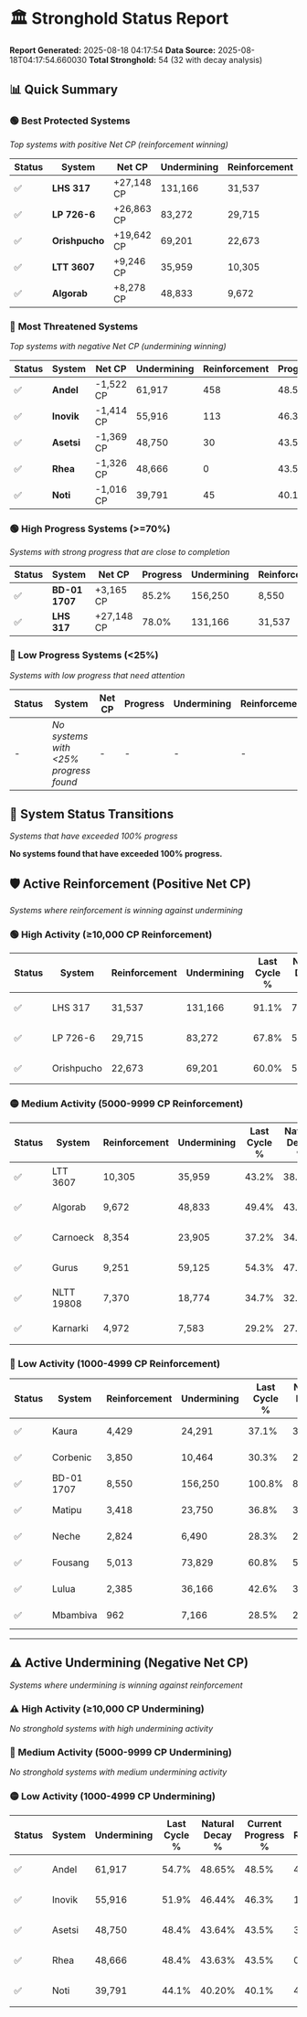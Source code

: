# 🏛️ Stronghold Status Report

**Report Generated:** 2025-08-18 04:17:54
**Data Source:** 2025-08-18T04:17:54.660030
**Total Stronghold:** 54 (32 with decay analysis)

## 📊 Quick Summary

### 🟢 **Best Protected Systems**
*Top systems with positive Net CP (reinforcement winning)*

| Status | System | Net CP | Undermining | Reinforcement | Progress |
|--------|--------|--------|-------------|---------------|----------|
| ✅ | **LHS 317** | +27,148 CP | 131,166 | 31,537 | 78.0% |
| ✅ | **LP 726-6** | +26,863 CP | 83,272 | 29,715 | 59.5% |
| ✅ | **Orishpucho** | +19,642 CP | 69,201 | 22,673 | 53.1% |
| ✅ | **LTT 3607** | +9,246 CP | 35,959 | 10,305 | 39.6% |
| ✅ | **Algorab** | +8,278 CP | 48,833 | 9,672 | 44.5% |

### 🔴 **Most Threatened Systems**
*Top systems with negative Net CP (undermining winning)*

| Status | System | Net CP | Undermining | Reinforcement | Progress |
|--------|--------|--------|-------------|---------------|----------|
| ✅ | **Andel** | -1,522 CP | 61,917 | 458 | 48.5% |
| ✅ | **Inovik** | -1,414 CP | 55,916 | 113 | 46.3% |
| ✅ | **Asetsi** | -1,369 CP | 48,750 | 30 | 43.5% |
| ✅ | **Rhea** | -1,326 CP | 48,666 | 0 | 43.5% |
| ✅ | **Noti** | -1,016 CP | 39,791 | 45 | 40.1% |

### 🟢 **High Progress Systems (>=70%)**
*Systems with strong progress that are close to completion*

| Status | System | Net CP | Progress | Undermining | Reinforcement |
|--------|--------|--------|----------|-------------|---------------|
| ✅ | **BD-01 1707** | +3,165 CP | 85.2% | 156,250 | 8,550 |
| ✅ | **LHS 317** | +27,148 CP | 78.0% | 131,166 | 31,537 |

### 🔴 **Low Progress Systems (<25%)**
*Systems with low progress that need attention*

| Status | System | Net CP | Progress | Undermining | Reinforcement |
|--------|--------|--------|----------|-------------|---------------|
| - | *No systems with <25% progress found* | - | - | - | - |
## 🔄 System Status Transitions
*Systems that have exceeded 100% progress*

**No systems found that have exceeded 100% progress.**

## 🛡️ Active Reinforcement (Positive Net CP)
*Systems where reinforcement is winning against undermining*

### 🟢 High Activity (≥10,000 CP Reinforcement)

| Status | System | Reinforcement | Undermining | Last Cycle % | Natural Decay % | Current Progress % | Current CP | Net CP | Activity |
|--------|--------|---------------|-------------|--------------|-----------------|-------------------|------------|--------|----------|
| ✅ | LHS 317 | 31,537 | 131,166 | 91.1% | 75.29% | 78.0% | 780,000 | +27,148 | 🟢 High Reinforcement |
| ✅ | LP 726-6 | 29,715 | 83,272 | 67.8% | 56.81% | 59.5% | 595,000 | +26,863 | 🟢 High Reinforcement |
| ✅ | Orishpucho | 22,673 | 69,201 | 60.0% | 51.14% | 53.1% | 531,000 | +19,642 | 🟢 High Reinforcement |

### 🟡 Medium Activity (5000-9999 CP Reinforcement)

| Status | System | Reinforcement | Undermining | Last Cycle % | Natural Decay % | Current Progress % | Current CP | Net CP | Activity |
|--------|--------|---------------|-------------|--------------|-----------------|-------------------|------------|--------|----------|
| ✅ | LTT 3607 | 10,305 | 35,959 | 43.2% | 38.68% | 39.6% | 396,000 | +9,246 | 🟡 Medium Reinforcement |
| ✅ | Algorab | 9,672 | 48,833 | 49.4% | 43.67% | 44.5% | 445,000 | +8,278 | 🟡 Medium Reinforcement |
| ✅ | Carnoeck | 8,354 | 23,905 | 37.2% | 34.03% | 34.8% | 348,000 | +7,692 | 🟡 Medium Reinforcement |
| ✅ | Gurus | 9,251 | 59,125 | 54.3% | 47.65% | 48.4% | 484,000 | +7,539 | 🟡 Medium Reinforcement |
| ✅ | NLTT 19808 | 7,370 | 18,774 | 34.7% | 32.10% | 32.8% | 327,999 | +6,995 | 🟡 Medium Reinforcement |
| ✅ | Karnarki | 4,972 | 7,583 | 29.2% | 27.88% | 28.4% | 284,000 | +5,197 | 🟡 Medium Reinforcement |

### 🔴 Low Activity (1000-4999 CP Reinforcement)

| Status | System | Reinforcement | Undermining | Last Cycle % | Natural Decay % | Current Progress % | Current CP | Net CP | Activity |
|--------|--------|---------------|-------------|--------------|-----------------|-------------------|------------|--------|----------|
| ✅ | Kaura | 4,429 | 24,291 | 37.1% | 34.30% | 34.7% | 347,000 | +4,045 | 🔵 Low Reinforcement |
| ✅ | Corbenic | 3,850 | 10,464 | 30.3% | 28.92% | 29.3% | 293,000 | +3,802 | 🔵 Low Reinforcement |
| ✅ | BD-01 1707 | 8,550 | 156,250 | 100.8% | 84.88% | 85.2% | 852,000 | +3,165 | 🔵 Low Reinforcement |
| ✅ | Matipu | 3,418 | 23,750 | 36.8% | 34.09% | 34.4% | 344,000 | +3,068 | 🔵 Low Reinforcement |
| ✅ | Neche | 2,824 | 6,490 | 28.3% | 27.41% | 27.7% | 276,999 | +2,949 | 🔵 Low Reinforcement |
| ✅ | Fousang | 5,013 | 73,829 | 60.8% | 53.16% | 53.4% | 534,000 | +2,428 | 🔵 Low Reinforcement |
| ✅ | Lulua | 2,385 | 36,166 | 42.6% | 38.85% | 39.0% | 390,000 | +1,545 | 🔵 Low Reinforcement |
| ✅ | Mbambiva | 962 | 7,166 | 28.5% | 27.69% | 27.8% | 278,000 | +1,121 | 🔵 Low Reinforcement |


---

## ⚠️ Active Undermining (Negative Net CP)
*Systems where undermining is winning against reinforcement*

### ⚠️ High Activity (≥10,000 CP Undermining)

*No stronghold systems with high undermining activity*

### 🔶 Medium Activity (5000-9999 CP Undermining)

*No stronghold systems with medium undermining activity*

### 🟡 Low Activity (1000-4999 CP Undermining)

| Status | System | Undermining | Last Cycle % | Natural Decay % | Current Progress % | Reinforcement | Current CP | Net CP | Activity |
|--------|--------|-------------|--------------|-----------------|-------------------|---------------|------------|--------|----------|
| ✅ | Andel | 61,917 | 54.7% | 48.65% | 48.5% | 458 | 485,000 | -1,522 | 🟡 Low Undermining |
| ✅ | Inovik | 55,916 | 51.9% | 46.44% | 46.3% | 113 | 462,999 | -1,414 | 🟡 Low Undermining |
| ✅ | Asetsi | 48,750 | 48.4% | 43.64% | 43.5% | 30 | 435,000 | -1,369 | 🟡 Low Undermining |
| ✅ | Rhea | 48,666 | 48.4% | 43.63% | 43.5% | 0 | 435,000 | -1,326 | 🟡 Low Undermining |
| ✅ | Noti | 39,791 | 44.1% | 40.20% | 40.1% | 45 | 401,000 | -1,016 | 🟡 Low Undermining |
